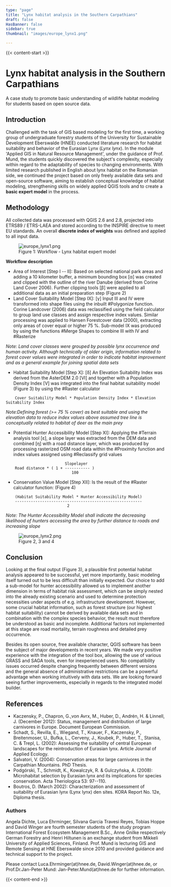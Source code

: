 ```yaml
---
type: "page"
title: "Lynx habitat analysis in the Southern Carpathians"
draft: false
HasBanner: false
sidebar: true
thumbnail: "images/europe_lynx1.png"

---
```


{{< content-start >}}

# Lynx habitat analysis in the Southern Carpathians

A case study to promote basic understanding of wildlife habitat modeling for students based on open source data.

## Introduction

Challenged with the task of GIS based modeling for the first time, a working group of undergraduate forestry students of the University for Sustainable Development Eberswalde (HNEE) conducted literature research for habitat suitability and behavior of the Eurasian Lynx (*Lynx lynx*). In the module 'Applied GIS in Natural Resource Management', under the guidance of Prof. Mund, the students quickly discovered the subject's complexity, especially within regard to the adaptability of species to changing environments. With limited research published in English about lynx habitat on the Romanian side, we continued the project based on only freely available data sets and open-source software, aiming to establish conceptual knowledge of habitat modeling, strengthening skills on widely applied QGIS tools and to create a **basic expert model** in the process.

## Methodology

All collected data was processed with QGIS 2.6 and 2.8, projected into ETRS89 / ETRS-LAEA and stored according to the INSPIRE directive to meet EU standards. An overall **discrete index of weights** was defined and applied to all input data.

<figure>
<img src="../images/europe_lynx1.png" alt="europe_lynx1.png" />
<figcaption>Figure 1: Workflow - Lynx habitat expert model</figcaption>
</figure>

**Workflow description**

-   Area of Interest \[Step I -- II\]: Based on selected national park areas and adding a 10 kilometer buffer, a minimum bounding box \[α\] was created and clipped with the outline of the river Danube (derived from Corine Land Cover 2006). Further clipping tools \[β\] were applied to all additional data as an initial preparation step (Figure 2)
-   Land Cover Suitability Model \[Step IX\]: \[γ\] Input III and IV were transformed into shape files using the inbuilt #Polygonize function. Corine Landcover (2006) data was reclassified using the field calculator to group land use classes and assign respective index values. Similar processing was applied to Hansen Forestcover data (2000), extracting only areas of cover equal or higher 75 %. Sub-model IX was produced by using the functions #Merge Shapes to combine III with IV and #Rasterize

*Note: Land cover classes were grouped by possible lynx occurrence and human activity. Although technically of older origin, information related to forest cover values were integrated in order to indicate habitat improvement and as a general example for joining spatial data sets*

-   Habitat Suitability Model \[Step X\]: \[δ\] An Elevation Suitability Index was derived from the AsterDEM 2.0 \[VI\] and together with a Population Density Index \[V\] was integrated into the final habitat suitability model (Figure 3) by using the #Raster calculator

```
    Cover Suitability Model * Population Density Index * Elevation Suitability Index
```

*Note:Defining forest (\>= 75 % cover) as best suitable and using the elevation data to reduce index values above assumed tree line is conceptually related to habitat of deer as the main prey*

-   Potential Hunter Accessibility Model \[Step XI\]: Applying the #Terrain analysis tool \[ε\], a slope layer was extracted from the DEM data and combined \[η\] with a road distance layer, which was produced by processing rasterized OSM road data within the #Proximity function and index values assigned using #Reclassify grid values

```
                          Slopelayer
    Road distance * ( 1 + ----------- )
                             100
```

-   Conservation Value Model \[Step XII\]: Is the result of the #Raster calculator function: (Figure 4)

```
    (Habitat Suitability Model * Hunter Accessibility Model)
    --------------------------------------------------------
                           2
```

*Note: The Hunter Accessibility Model shall indicate the decreasing likelihood of hunters accessing the area by further distance to roads and increasing slope*

<figure>
<img src="../images/europe_lynx2.png" alt="europe_lynx2.png" />
<figcaption>Figure 2, 3 and 4</figcaption>
</figure>

## Conclusion

Looking at the final output (Figure 3), a plausible first potential habitat analysis appeared to be successful, yet more importantly, basic modeling itself turned out to be less difficult than initially expected. Our choice to add a sub-model for hunter accessibility allowed us to implement another dimension in terms of habitat risk assessment, which can be simply nested into the already existing scenario and used to determine protection necessities under aspects of e.g. infrastructure development. However, some crucial habitat information, such as forest structure (our highest habitat suitability) cannot be derived by available data sets and in combination with the complex species behavior, the result must therefore be understood as basic and incomplete. Additional factors not implemented at this stage are road mortality, terrain roughness and detailed prey occurrence.

Besides its open source, free available character, QGIS software has been the subject of major developments in recent years. We made very positive experience with the integration of the tool box, allowing the use of various GRASS and SAGA tools, even for inexperienced users. No compatibility issues occurred despite changing frequently between different versions and the general absence of administrative restrictions can be a powerful advantage when working intuitively with data sets. We are looking forward seeing further improvements, especially in regards to the integrated model builder.

## References

-   Kaczensky, P., Chapron, G.,von Avrx, M., Huber, D., Andrén, H. & Linnell, J. (December 2012): Status, management and distribution of large carnivores in Europe. Document European Commission.
-   Schadt, S., Revilla, E., Wiegand, T., Knauer, F., Kaczensky, P., Breitenmoser, U., Bufka, L., Cerveny, J., Koubek, P., Huber, T., Stanisa, C. & Trepl, L. (2002): Assessing the suitability of central European landscapes for the reintroduction of Eurasian lynx. Article Journal of Applied Ecology.
-   Salvatori, V. (2004): Conservation areas for large carnivores in the Carpathian Mountains. PhD Thesis.
-   Podgórski, T., Schmidt, K., Kowalczyk, R. & Gulczyñska, A. (2008): Microhabitat selection by Eurasian lynx and its implications for species conservation. Acta Theriologica 53: 97--110.
-   Boutros, D. (March 2002): Characterization and assessment of suitability of Eurasian lynx (Lynx lynx) den sites. KORA Report No. 12e, Diploma thesis.

### Authors

Angela Dichte, Luca Ehrminger, Silvana Garcia Travesi Reyes, Tobias Hoppe and David Winger are fourth semester students of the study program International Forest Ecosystem Management B.Sc., Anne Gnilke respectively German Forestry and Henri Hiltunen is an exchange student from Mikkeli University of Applied Sciences, Finland. Prof. Mund is lecturing GIS and Remote Sensing at HNE Eberswalde since 2010 and provided guidance and technical support to the project.

Please contact Luca.Ehrminger(at)hnee.de, David.Winger(at)hnee.de, or Prof.Dr.Jan-Peter Mund: Jan-Peter.Mund(at)hnee.de for further information.

{{< content-end >}}
